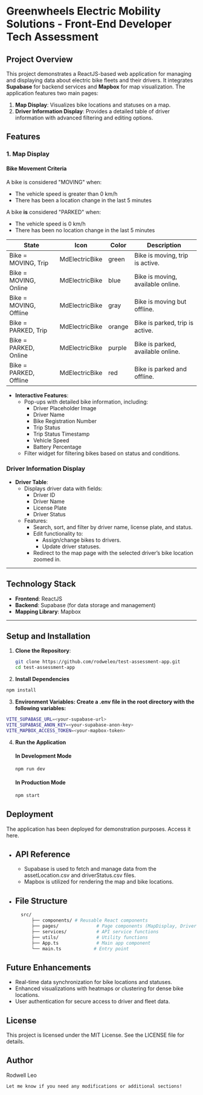 # Greenwheels Electric Mobility Solutions - Front-End Developer Tech Assessment

## Project Overview

This project demonstrates a ReactJS-based web application for managing and displaying data about electric bike fleets and their drivers. It integrates **Supabase** for backend services and **Mapbox** for map visualization. The application features two main pages:

1. **Map Display**: Visualizes bike locations and statuses on a map.
2. **Driver Information Display**: Provides a detailed table of driver information with advanced filtering and editing options.

## Features

### 1. Map Display

#### Bike Movement Criteria

A bike is considered "MOVING" when:

- The vehicle speed is greater than 0 km/h
- There has been a location change in the last 5 minutes

A bike **is** considered "PARKED" when:

- The vehicle speed is 0 km/h
- There has been no location change in the last 5 minutes

| State                  | Icon           | Color  | Description                       |
| ---------------------- | -------------- | ------ | --------------------------------- |
| Bike = MOVING, Trip    | MdElectricBike | green  | Bike is moving, trip is active.   |
| Bike = MOVING, Online  | MdElectricBike | blue   | Bike is moving, available online. |
| Bike = MOVING, Offline | MdElectricBike | gray   | Bike is moving but offline.       |
| Bike = PARKED, Trip    | MdElectricBike | orange | Bike is parked, trip is active.   |
| Bike = PARKED, Online  | MdElectricBike | purple | Bike is parked, available online. |
| Bike = PARKED, Offline | MdElectricBike | red    | Bike is parked and offline.       |

- **Interactive Features**:
  - Pop-ups with detailed bike information, including:
    - Driver Placeholder Image
    - Driver Name
    - Bike Registration Number
    - Trip Status
    - Trip Status Timestamp
    - Vehicle Speed
    - Battery Percentage
  - Filter widget for filtering bikes based on status and conditions.

### Driver Information Display

- **Driver Table**:
  - Displays driver data with fields:
    - Driver ID
    - Driver Name
    - License Plate
    - Driver Status
  - Features:
    - Search, sort, and filter by driver name, license plate, and status.
    - Edit functionality to:
      - Assign/change bikes to drivers.
      - Update driver statuses.
    - Redirect to the map page with the selected driver’s bike location zoomed in.

---

## Technology Stack

- **Frontend**: ReactJS
- **Backend**: Supabase (for data storage and management)
- **Mapping Library**: Mapbox

---

## Setup and Installation

1. **Clone the Repository**:
   ```bash
   git clone https://github.com/rodweleo/test-assessment-app.git
   cd test-assessment-app
   ```
2. **Install Dependencies**

```bash
npm install
```

3. **Environment Variables: Create a .env file in the root directory with the following variables:**

```bash
VITE_SUPABASE_URL=<your-supabase-url>
VITE_SUPABASE_ANON_KEY=<your-supabase-anon-key>
VITE_MAPBOX_ACCESS_TOKEN=<your-mapbox-token>
```

4. **Run the Application**

   #### In Development Mode

   ```bash
   npm run dev
   ```

   #### In Production Mode

   ```bash
   npm start
   ```

## Deployment

The application has been deployed for demonstration purposes. Access it here.

- ## API Reference
  - Supabase is used to fetch and manage data from the assetLocation.csv and driverStatus.csv files.
  - Mapbox is utilized for rendering the map and bike locations.
- ## File Structure

  ```bash
    src/
        ├── components/ # Reusable React components
        ├── pages/              # Page components (MapDisplay, DriverInfo)
        ├── services/           # API service functions
        ├── utils/              # Utility functions
        ├── App.ts              # Main app component
        └── main.ts            # Entry point

  ```

## Future Enhancements

- Real-time data synchronization for bike locations and statuses.
- Enhanced visualizations with heatmaps or clustering for dense bike locations.
- User authentication for secure access to driver and fleet data.

## License

This project is licensed under the MIT License. See the LICENSE file for details.

## Author

Rodwell Leo

```bash
Let me know if you need any modifications or additional sections!
```
